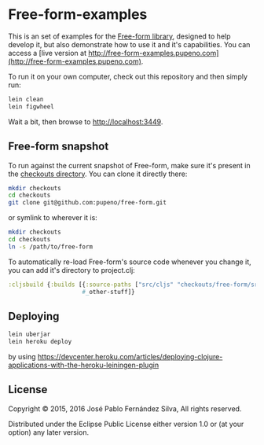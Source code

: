 # Free-form-examples

This is an set of examples for the [Free-form library](https://github.com/pupeno/free-form),
designed to help develop it, but also demonstrate how to use it and it's
capabilities. You can access a [live version at http://free-form-examples.pupeno.com](http://free-form-examples.pupeno.com).

To run it on your own computer, check out this repository and then simply run:

```bash
lein clean
lein figwheel
```

Wait a bit, then browse to [http://localhost:3449](http://localhost:3449).

## Free-form snapshot

To run against the current snapshot of Free-form, make sure it's present in the
[checkouts directory](https://github.com/technomancy/leiningen/blob/master/doc/TUTORIAL.md#checkout-dependencies).
You can clone it directly there:

```bash
mkdir checkouts
cd checkouts
git clone git@github.com:pupeno/free-form.git
```

or symlink to wherever it is:

```bash
mkdir checkouts
cd checkouts
ln -s /path/to/free-form
```

To automatically re-load Free-form's source code whenever you change it, you
can add it's directory to project.clj:

```clojure
:cljsbuild {:builds [{:source-paths ["src/cljs" "checkouts/free-form/src/cljs"]}
                     #_other-stuff]}
```

## Deploying

```bash
lein uberjar
lein heroku deploy
```

by using https://devcenter.heroku.com/articles/deploying-clojure-applications-with-the-heroku-leiningen-plugin

## License

Copyright © 2015, 2016 José Pablo Fernández Silva, All rights reserved.

Distributed under the Eclipse Public License either version 1.0 or (at your option) any later version.
